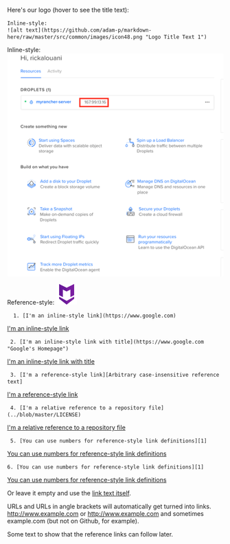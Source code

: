 
Here's our logo (hover to see the title text):

    Inline-style: 
    ![alt text](https://github.com/adam-p/markdown-here/raw/master/src/common/images/icon48.png "Logo Title Text 1")

Inline-style: 
    ![alt text](https://github.com/rickalouani/Rancher-howto/blob/master/Rancher-screen-shots/10000-12.png "Logo Title Text 1")
    
    
Reference-style: 
![alt text][logo]

[logo]: https://github.com/adam-p/markdown-here/raw/master/src/common/images/icon48.png "Logo Title Text 2"

      1. [I'm an inline-style link](https://www.google.com)
[I'm an inline-style link](https://www.google.com)

     2. [I'm an inline-style link with title](https://www.google.com "Google's Homepage")
     
[I'm an inline-style link with title](https://www.google.com "Google's Homepage")

     3. [I'm a reference-style link][Arbitrary case-insensitive reference text]
     
[I'm a reference-style link][Arbitrary case-insensitive reference text]
     
     
     4. [I'm a relative reference to a repository file](../blob/master/LICENSE) 

[I'm a relative reference to a repository file](../blob/master/LICENSE)

     5. [You can use numbers for reference-style link definitions][1]
 
[You can use numbers for reference-style link definitions][1]

    6. [You can use numbers for reference-style link definitions][1]
    
[You can use numbers for reference-style link definitions][1]


Or leave it empty and use the [link text itself].

URLs and URLs in angle brackets will automatically get turned into links. 
http://www.example.com or <http://www.example.com> and sometimes 
example.com (but not on Github, for example).

Some text to show that the reference links can follow later.

[arbitrary case-insensitive reference text]: https://www.mozilla.org
[1]: http://slashdot.org
[link text itself]: http://www.reddit.com
